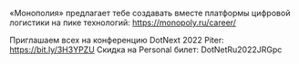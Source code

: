 ﻿---
Number: 51
Title: Многоликий идентификатор, дерзкий YARP, могучий транскодинг
PublishDate: 2022-05-21T08:53:18Z
Authors:
  - Анатолий Кулаков
  - Игорь Лабутин
Mastering: Игорь Лабутин
Music:
  Максим Аршинов «Pensive yeti.0.1»: https://hightech.group/ru/about
Patrons:
  - Александр
  - Сергей
  - Владислав
  - Алексей
  - Шевченко Антон
  - Илья
  - Гурий Самарин
Home: https://radiodotnet.mave.digital/ep-52
Audio: https://api.mave.digital/storage/podcasts/dc1a2f8c-50cd-4584-a46a-723efadc6e1e/episodes/95cfd662-eeaa-4c47-a69f-9b47288b9705.mp3
Video: https://www.youtube.com/watch?v=eRwzXAbpwgM
Topics:

  - Subject: Announcing .NET 7 Preview 4
    Timestamp: 00:05:50
    Links:
      - https://devblogs.microsoft.com/dotnet/announcing-dotnet-7-preview-4/
      - https://devblogs.microsoft.com/dotnet/asp-net-core-updates-in-dotnet-7-preview-4/
      - https://devblogs.microsoft.com/dotnet/announcing-entity-framework-7-preview-4/

  - Subject: .NET MAUI Release Candidate 3
    Timestamp: 00:26:23
    Links:
      - https://devblogs.microsoft.com/dotnet/dotnet-maui-rc-3/

  - Subject: Announcing gRPC JSON transcoding
    Timestamp: 00:28:32
    Links:
      - https://devblogs.microsoft.com/dotnet/announcing-grpc-json-transcoding-for-dotnet/

  - Subject: Visual Studio 2022 17.2, 17.3 Preview 1
    Timestamp: 00:37:55
    Links:
      - https://devblogs.microsoft.com/visualstudio/visual-studio-2022-17-2-is-now-available/

  - Subject: Visual Studio 2022 for Mac Release Candidate
    Timestamp: 00:39:42
    Links:
      - https://devblogs.microsoft.com/visualstudio/visual-studio-2022-for-mac-release-candidate/

  - Subject: Generating sortable Guids using NewId
    Timestamp: 00:41:06
    Links:
      - https://andrewlock.net/generating-sortable-guids-using-newid/
      - https://github.com/phatboyg/NewId
      - https://github.com/codeyu/nanoid-net
      - https://github.com/ullmark/hashids.net

  - Subject: CoreWCF 1.0 has been Released
    Timestamp: 00:59:05
    Links:
      - https://devblogs.microsoft.com/dotnet/corewcf-v1-released/

  - Subject: Using LibMan To Manage Client-Side Dependencies
    Timestamp: 01:08:05
    Links:
      - https://khalidabuhakmeh.com/using-libman-to-manage-client-side-dependencies
      - https://github.com/aspnet/LibraryManager

  - Subject: YARP 1.1 is here
    Timestamp: 01:16:10
    Links:
      - https://devblogs.microsoft.com/dotnet/yarp-reverse-proxy-1-1-release/

  - Subject: Using HTTPS in Your Development Environment
    Timestamp: 01:18:52
    Links:
      - https://auth0.com/blog/using-https-in-your-development-environment/
      - https://docs.microsoft.com/en-us/dotnet/core/additional-tools/self-signed-certificates-guide
      - https://www.hanselman.com/blog/developing-locally-with-aspnet-core-under-https-ssl-and-selfsigned-certs

---
«Монополия» предлагает тебе создавать вместе платформы цифровой логистики на пике технологий:
https://monopoly.ru/career/

Приглашаем всех на конференцию DotNext 2022 Piter:
https://bit.ly/3H3YPZU
Скидка на Personal билет: DotNetRu2022JRGpc
